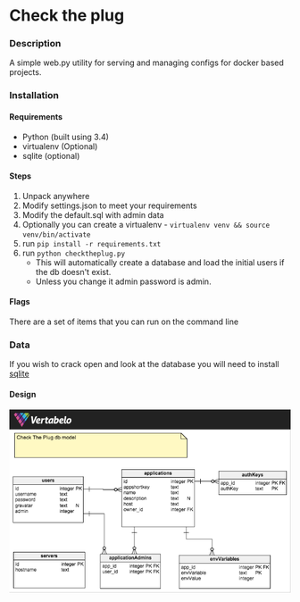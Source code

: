Check the plug
==============

### Description
A simple web.py utility for serving and managing configs for docker based projects.

### Installation

#### Requirements
* Python (built using 3.4)
* virtualenv (Optional)
* sqlite (optional)

#### Steps
1. Unpack anywhere
2. Modify settings.json to meet your requirements
3. Modify the default.sql with admin data
4. Optionally you can create a virtualenv - `virtualenv venv && source venv/bin/activate`
5. run `pip install -r requirements.txt`
6. run `python checktheplug.py`
    * This will automatically create a database and load the initial users if the db doesn't exist.
    * Unless you change it admin password is admin.

#### Flags
There are a set of items that you can run on the command line

### Data
If you wish to crack open and look at the database you will need to install [sqlite](http://www.sqlite.org/)

#### Design
![Database Design](project_misc/database_diagram.png?raw=true "Database Design")